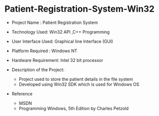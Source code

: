 # Patient-Registration-System-Win32

- Project Name : Patient Registration System
- Technology Used: Win32 API ,C++ Programming 
- User Interface Used: Graphical line Interface (GUI)
- Platform Required : Windows NT
- Hardware Requirement: Intel 32 bit processor
- Description of  the Project: 
  - Project used to store the patient details in the file system
  - Developed using Win32 SDK which is used for Windows OS 

- Reference 
  - MSDN
  - Programming Windows, 5th Edition by Charles Petzold

